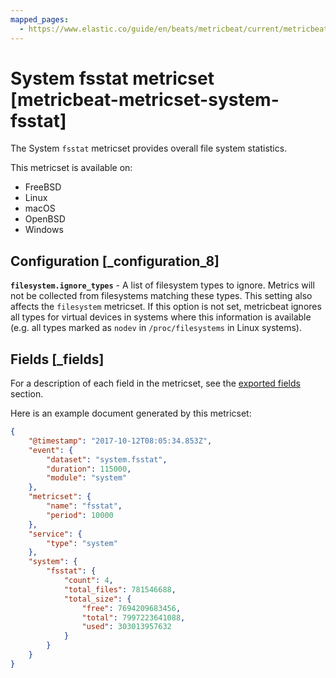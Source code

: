 ```yaml
---
mapped_pages:
  - https://www.elastic.co/guide/en/beats/metricbeat/current/metricbeat-metricset-system-fsstat.html
---
```


# System fsstat metricset [metricbeat-metricset-system-fsstat]

The System `fsstat` metricset provides overall file system statistics.

This metricset is available on:

* FreeBSD
* Linux
* macOS
* OpenBSD
* Windows


## Configuration [_configuration_8]

**`filesystem.ignore_types`** - A list of filesystem types to ignore. Metrics will not be collected from filesystems matching these types. This setting also affects the `filesystem` metricset. If this option is not set, metricbeat ignores all types for virtual devices in systems where this information is available (e.g. all types marked as `nodev` in `/proc/filesystems` in Linux systems).

## Fields [_fields]

For a description of each field in the metricset, see the [exported fields](/reference/metricbeat/exported-fields-system.md) section.

Here is an example document generated by this metricset:

```json
{
    "@timestamp": "2017-10-12T08:05:34.853Z",
    "event": {
        "dataset": "system.fsstat",
        "duration": 115000,
        "module": "system"
    },
    "metricset": {
        "name": "fsstat",
        "period": 10000
    },
    "service": {
        "type": "system"
    },
    "system": {
        "fsstat": {
            "count": 4,
            "total_files": 781546688,
            "total_size": {
                "free": 7694209683456,
                "total": 7997223641088,
                "used": 303013957632
            }
        }
    }
}
```
